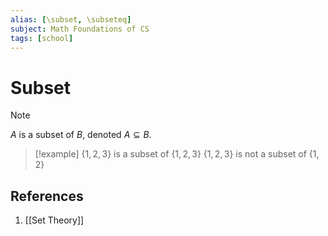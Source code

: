```yaml
---
alias: [\subset, \subseteq]
subject: Math Foundations of CS
tags: [school]
---
```

# Subset
> [!note]
> $A$ is a subset of $B$, denoted $A \subseteq B$.


> [!example] 
> $\{1,2,3\}$ is a subset of $\{1,2,3\}$
> $\{1,2,3\}$ is not a subset of $\{1,2\}$

## References
1. [[Set Theory]]